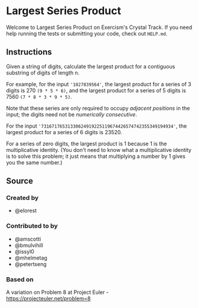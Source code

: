 # Largest Series Product

Welcome to Largest Series Product on Exercism's Crystal Track.
If you need help running the tests or submitting your code, check out `HELP.md`.

## Instructions

Given a string of digits, calculate the largest product for a contiguous substring of digits of length n.

For example, for the input `'1027839564'`, the largest product for a series of 3 digits is 270 `(9 * 5 * 6)`, and the largest product for a series of 5 digits is 7560 `(7 * 8 * 3 * 9 * 5)`.

Note that these series are only required to occupy *adjacent positions* in the input; the digits need not be *numerically consecutive*.

For the input `'73167176531330624919225119674426574742355349194934'`,
the largest product for a series of 6 digits is 23520.

For a series of zero digits, the largest product is 1 because 1 is the multiplicative identity.
(You don't need to know what a multiplicative identity is to solve this problem;
it just means that multiplying a number by 1 gives you the same number.)

## Source

### Created by

- @elorest

### Contributed to by

- @amscotti
- @bmulvihill
- @issyl0
- @mhelmetag
- @petertseng

### Based on

A variation on Problem 8 at Project Euler - https://projecteuler.net/problem=8
